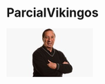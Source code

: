 # ParcialVikingos


![image text](https://github.com/FrancoDalessio25/ParcialVikingos/blob/master/Assets/holahola.jpg)
